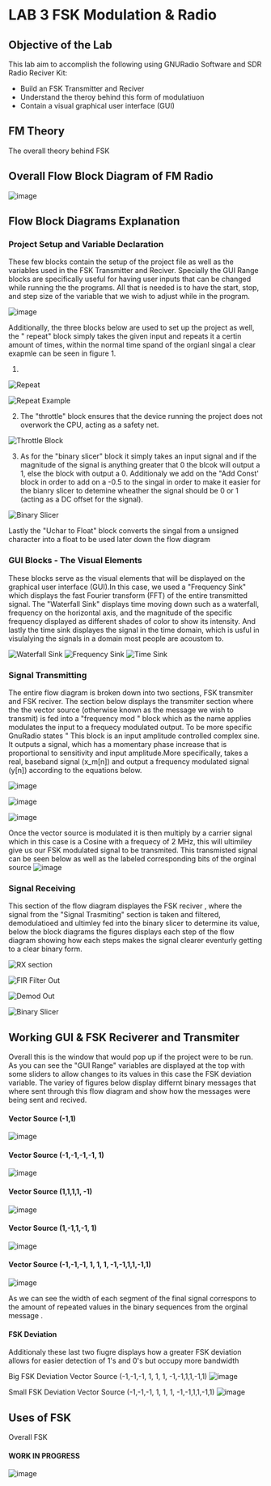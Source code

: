 # LAB 3 FSK Modulation & Radio

## Objective of the Lab 
This lab aim to accomplish the following using GNURadio Software and SDR Radio Reciver Kit: 

+ Build an FSK Transmitter and Reciver 
+ Understand the theroy behind this form of modulatiuon 
+ Contain a visual graphical user interface (GUI)

## FM Theory 
The overall theory behind FSK 

## Overall Flow Block Diagram of FM Radio 

![image](https://github.com/DANYSR8/ENEE_3141_DigiComm/assets/117769464/f5f9b909-d234-46f9-9cd0-ba63dd0e0302)



## Flow Block Diagrams Explanation 
### Project Setup and Variable Declaration 
These few blocks contain the setup of the project file as well as the variables used in the FSK Transmitter and Reciver. Specially the GUI Range blocks are specifically useful for having user inputs that can be changed while running the the programs. All that is needed is to have the start, stop, and step size of the variable that we wish to adjust while in the program.

![image](https://github.com/DANYSR8/ENEE_3141_DigiComm/assets/117769464/8496155f-3457-4c95-8dd3-3a74c9072eec)


Additionally, the three blocks below are used to set up the project as well, the " repeat" block simply takes the given input and repeats it a certin amount of times, within the normal time spand of the orgianl singal a clear exapmle can be seen in figure 1. 

1)

![Repeat](https://github.com/DANYSR8/ENEE_3141_DigiComm/assets/117769464/be0d8e23-c162-495f-89c8-48d3b84aec2b)

![Repeat Example](https://github.com/DANYSR8/ENEE_3141_DigiComm/assets/117769464/4ff6e9e0-3ab3-4d41-b0f4-938408584e13)

2) The "throttle" block ensures that the device running the project does not overwork the CPU, acting as a safety net.

![Throttle Block](https://github.com/DANYSR8/ENEE_3141_DigiComm/assets/117769464/9edba9b0-a13d-4500-ad57-c6e7c01fa28b)

3) As for the "binary slicer" block it simply takes an input signal and if the magnitude of the signal is anything greater that 0 the blcok will output a 1, else the block with output a 0. Additionaly we add on the "Add Const' block in order to add on a -0.5 to the singal in order to make it easier for the bianry slicer to detemine wheather the signal should be 0 or 1 (acting as a DC offset for the signal).  

![Binary Slicer](https://github.com/DANYSR8/ENEE_3141_DigiComm/assets/117769464/4e20f397-5153-489c-9146-9f8faaaa50f0)

Lastly the "Uchar to Float" block converts the singal from a unsigned character into a float to be used later down the flow diagram  

### GUI Blocks - The Visual Elements  
These blocks serve as the visual elements that will be displayed on the graphical user interface (GUI).In this case, we used a "Frequency Sink" which displays the fast Fourier transform (FFT) of the entire transmitted signal. The "Waterfall Sink" displays time moving down such as a waterfall, frequency on the horizontal axis, and the magnitude of the specific frequency displayed as different shades of color to show its intensity. And lastly the time sink displayes the signal in the time domain, which is usful in visulalying the signals in a domain most people are acoustom to. 

![Waterfall Sink](https://github.com/DANYSR8/ENEE_3141_DigiComm/assets/117769464/443a98d8-41cd-42c7-8fd3-0fb1093e2ce0)
![Frequency Sink](https://github.com/DANYSR8/ENEE_3141_DigiComm/assets/117769464/36902073-1f68-4fc4-b85a-dd15d9ae755f)
![Time Sink](https://github.com/DANYSR8/ENEE_3141_DigiComm/assets/117769464/04ea58e7-dfff-45c8-a248-4a9e3e0a96d7)



### Signal Transmitting 
The entire flow diagram is broken down into two sections, FSK transmiter and FSK reciver. The section below displays the transmiter section where the the vector source (otherwise known as the message we wish to transmit) is fed into a "frequency mod " block which as the name applies modulates the input to a frequecy modulated output. To be more specific GnuRadio states " This block is an input amplitude controlled complex sine. It outputs a signal, which has a momentary phase increase that is proportional to sensitivity and input amplitude.More specifically, takes a real, baseband signal (x_m[n]) and output a frequency modulated signal (y[n]) according to the equations below.   

![image](https://github.com/DANYSR8/ENEE_3141_DigiComm/assets/117769464/3e11c3e5-048b-4742-bcf4-047eaf29b39f)

![image](https://github.com/DANYSR8/ENEE_3141_DigiComm/assets/117769464/e79d747c-0378-43fc-b100-7bdfc06c61ab)

![image](https://github.com/DANYSR8/ENEE_3141_DigiComm/assets/117769464/8ddf3bd1-c784-40c5-b7cb-6e5c91ce1fe4)

Once the vector source is modulated it is then multiply by a carrier signal which in this case is a Cosine with a frequecy of 2 MHz, this will ultimiley give us our FSK modulated signal to be transmited. This transmisted signal can be seen below as well as the labeled corresponding bits of the orginal source 
![image](https://github.com/DANYSR8/ENEE_3141_DigiComm/assets/117769464/773d0bb8-8f60-4641-b2ac-86e77f53451c)



### Signal Receiving 
This section of the flow diagram displayes the FSK reciver , where the signal from the "Signal Trasmiting" section is taken and filtered, demodulatioed  and ultimley fed into the binary slicer to determine its value,  below the block diagrams the figures displays each step of the flow diagram showing how each steps makes the signal clearer eventurly getting to a clear binary form.  

![RX section](https://github.com/DANYSR8/ENEE_3141_DigiComm/assets/117769464/ca216563-84bf-4ce9-8d43-6c7092ed06c3)

![FIR Filter Out](https://github.com/DANYSR8/ENEE_3141_DigiComm/assets/117769464/05587996-51b4-4f3c-9f3d-697d0b88e186)

![Demod Out](https://github.com/DANYSR8/ENEE_3141_DigiComm/assets/117769464/bfce5d49-9f3b-466b-a5a9-6196c20bc698)

![Binary Slicer](https://github.com/DANYSR8/ENEE_3141_DigiComm/assets/117769464/6d6daebd-2a83-4436-832c-58e8836002b4)



## Working GUI & FSK Reciverer and Transmiter  
Overall this is the window that would pop up if the project were to be run. As you can see the "GUI Range" variables are displayed at the top with some sliders to allow changes to its values in this case the FSK deviation variable. The variey of figures below display differnt binary messages that where sent through this flow diagram and show how the messages were being sent and recived.  

#### Vector Source (-1,1) 
![image](https://github.com/DANYSR8/ENEE_3141_DigiComm/assets/117769464/05354ecd-4868-48e7-be3b-775ec43b124e)

#### Vector Source (-1,-1,-1,-1, 1)
![image](https://github.com/DANYSR8/ENEE_3141_DigiComm/assets/117769464/989fd9b1-22d0-4b2e-9cbe-993da127094d)


#### Vector Source (1,1,1,1, -1)
![image](https://github.com/DANYSR8/ENEE_3141_DigiComm/assets/117769464/39cf01f6-7c9e-4a5c-a73e-6656591dcfc2)

#### Vector Source (1,-1,1,-1, 1)
![image](https://github.com/DANYSR8/ENEE_3141_DigiComm/assets/117769464/ee5c38fd-1ade-44e6-8e32-de512dee45ba)


#### Vector Source (-1,-1,-1, 1, 1, 1, -1,-1,1,1,-1,1)
![image](https://github.com/DANYSR8/ENEE_3141_DigiComm/assets/117769464/1a633756-a66b-4275-9334-4c4b38f45a2f)


As we can see the width of each segment of the final signal correspons to the amount of repeated values in the binary sequences from the orginal message .   

#### FSK Deviation 
Additionaly these last two fiugre displays how a greater FSK deviation allows for easier detection of 1's and 0's but occupy more bandwidth 

Big FSK Deviation Vector Source (-1,-1,-1, 1, 1, 1, -1,-1,1,1,-1,1)
![image](https://github.com/DANYSR8/ENEE_3141_DigiComm/assets/117769464/ba88a43e-8f46-4a2e-aab1-cd4728574895)

Small FSK  Deviation Vector Source (-1,-1,-1, 1, 1, 1, -1,-1,1,1,-1,1)
![image](https://github.com/DANYSR8/ENEE_3141_DigiComm/assets/117769464/634c0d5f-b5af-4604-8be0-11cf0292df00)


## Uses of FSK
Overall FSK



#### WORK IN PROGRESS 
![image](https://github.com/DANYSR8/ENEE_3141_DigiComm/assets/117769464/3514d22f-b6ae-43eb-9500-9d6d3f21f902)

